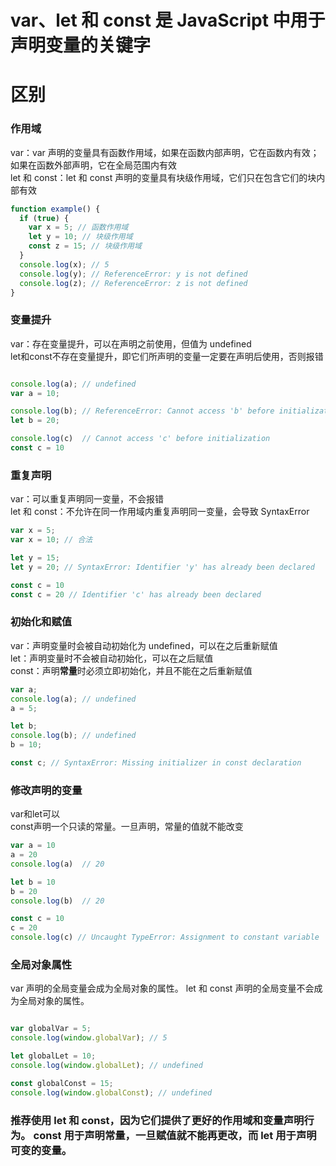 # var、let 和 const 是 JavaScript 中用于声明变量的关键字

# 区别
###  作用域
var：var 声明的变量具有函数作用域，如果在函数内部声明，它在函数内有效；如果在函数外部声明，它在全局范围内有效  
let 和 const：let 和 const 声明的变量具有块级作用域，它们只在包含它们的块内部有效  
```javascript
function example() {
  if (true) {
    var x = 5; // 函数作用域
    let y = 10; // 块级作用域
    const z = 15; // 块级作用域
  }
  console.log(x); // 5
  console.log(y); // ReferenceError: y is not defined
  console.log(z); // ReferenceError: z is not defined
}
```
### 变量提升
var：存在变量提升，可以在声明之前使用，但值为 undefined  
let和const不存在变量提升，即它们所声明的变量一定要在声明后使用，否则报错
```javascript

console.log(a); // undefined
var a = 10;

console.log(b); // ReferenceError: Cannot access 'b' before initialization
let b = 20;

console.log(c)  // Cannot access 'c' before initialization
const c = 10
```
### 重复声明
var：可以重复声明同一变量，不会报错  
let 和 const：不允许在同一作用域内重复声明同一变量，会导致 SyntaxError  
```javascript
var x = 5;
var x = 10; // 合法

let y = 15;
let y = 20; // SyntaxError: Identifier 'y' has already been declared

const c = 10
const c = 20 // Identifier 'c' has already been declared
```

### 初始化和赋值
var：声明变量时会被自动初始化为 undefined，可以在之后重新赋值   
let：声明变量时不会被自动初始化，可以在之后赋值  
const：声明**常量**时必须立即初始化，并且不能在之后重新赋值  
```javascript
var a;
console.log(a); // undefined
a = 5;

let b;
console.log(b); // undefined
b = 10;

const c; // SyntaxError: Missing initializer in const declaration
```

###  修改声明的变量
var和let可以  
const声明一个只读的常量。一旦声明，常量的值就不能改变
```javascript
var a = 10
a = 20
console.log(a)  // 20

let b = 10
b = 20
console.log(b)  // 20

const c = 10
c = 20
console.log(c) // Uncaught TypeError: Assignment to constant variable
```

### 全局对象属性
var 声明的全局变量会成为全局对象的属性。
let 和 const 声明的全局变量不会成为全局对象的属性。
```javascript

var globalVar = 5;
console.log(window.globalVar); // 5

let globalLet = 10;
console.log(window.globalLet); // undefined

const globalConst = 15;
console.log(window.globalConst); // undefined
```

### 推荐使用 let 和 const，因为它们提供了更好的作用域和变量声明行为。 const 用于声明常量，一旦赋值就不能再更改，而 let 用于声明可变的变量。